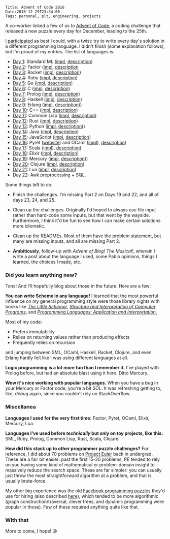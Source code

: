    Title: Advent of Code 2016
    Date:2016-12-29T23:34:00
    Tags: personal, plt, engineering, projects

A co-worker linked a few of us to [Advent of Code][1], a coding challenge that
released a new puzzle every day for December, leading to the 25th.

[I participated][2] as best I could, with a twist: try to write every day's
solution in a different programming language. I didn't finish (some explanation
follows), but I'm proud of my entries. The list of languages is:

<!-- more -->

* [Day 1](https://github.com/pablo-meier/advent-of-code/tree/master/day1): Standard ML ([impl](http://mlton.org/), [description](https://en.wikipedia.org/wiki/Standard_ML))
* [Day 2](https://github.com/pablo-meier/advent-of-code/tree/master/day2): Factor ([impl](http://factorcode.org/), [description](https://en.wikipedia.org/wiki/Factor_(programming_language))
* [Day 3](https://github.com/pablo-meier/advent-of-code/tree/master/day3): Racket ([impl](http://racket-lang.org/), [description](https://en.wikipedia.org/wiki/Racket_(programming_language)))
* [Day 4](https://github.com/pablo-meier/advent-of-code/tree/master/day4): Ruby ([impl](https://www.ruby-lang.org/en/), [description](https://en.wikipedia.org/wiki/Ruby_(programming_language)))
* [Day 5](https://github.com/pablo-meier/advent-of-code/tree/master/day5): Go ([impl](https://golang.org/), [description](https://en.wikipedia.org/wiki/Go_(programming_language)))
* [Day 6](https://github.com/pablo-meier/advent-of-code/tree/master/day6): C ([impl](http://clang.llvm.org/), [description](https://en.wikipedia.org/wiki/C_(programming_language)))
* [Day 7](https://github.com/pablo-meier/advent-of-code/tree/master/day7): Prolog ([impl](http://www.swi-prolog.org/), [description](https://en.wikipedia.org/wiki/Prolog))
* [Day 8](https://github.com/pablo-meier/advent-of-code/tree/master/day8): Haskell ([impl](https://www.haskell.org/platform/), [description](https://en.wikipedia.org/wiki/Haskell_(programming_language)))
* [Day 9](https://github.com/pablo-meier/advent-of-code/tree/master/day9): Erlang ([impl](https://www.erlang.org/), [description](https://en.wikipedia.org/wiki/Erlang_(programming_language))))
* [Day 10](https://github.com/pablo-meier/advent-of-code/tree/master/day10): C++ ([impl](http://clang.llvm.org/), [description](https://en.wikipedia.org/wiki/C%2B%2B))
* [Day 11](https://github.com/pablo-meier/advent-of-code/tree/master/day11): Common Lisp ([impl](http://www.sbcl.org), [description](https://en.wikipedia.org/wiki/Common_Lisp))
* [Day 12](https://github.com/pablo-meier/advent-of-code/tree/master/day12): Rust ([impl](https://www.rust-lang.org), [description](https://en.wikipedia.org/wiki/Rust_(programming_language)))
* [Day 13](https://github.com/pablo-meier/advent-of-code/tree/master/day13): Python ([impl](https://www.python.org/), [description](https://en.wikipedia.org/wiki/Python_(programming_language))))
* [Day 14](https://github.com/pablo-meier/advent-of-code/tree/master/day14): Java ([impl](https://www.java.com/en/), [description](https://en.wikipedia.org/wiki/Java_(programming_language)))
* [Day 15](https://github.com/pablo-meier/advent-of-code/tree/master/day15): JavaScript ([impl](https://nodejs.org/en/), [description](https://en.wikipedia.org/wiki/JavaScript))
* [Day 16](https://github.com/pablo-meier/advent-of-code/tree/master/day16): Pyret ([website](https://www.pyret.org/)) and OCaml ([impl](http://www.ocaml.org/)), [description](https://en.wikipedia.org/wiki/OCaml))
* [Day 17](https://github.com/pablo-meier/advent-of-code/tree/master/day17): Scala ([impl](https://www.scala-lang.org/)), [description](https://en.wikipedia.org/wiki/Scala_(programming_language)))
* [Day 18](https://github.com/pablo-meier/advent-of-code/tree/master/day18): Elixir ([impl](http://elixir-lang.org), [description](https://en.wikipedia.org/wiki/Elixir_(programming_language)))
* [Day 19](https://github.com/pablo-meier/advent-of-code/tree/master/day19): Mercury ([impl](https://mercurylang.org), [description](https://en.wikipedia.org/wiki/Mercury_(programming_language))))
* [Day 20](https://github.com/pablo-meier/advent-of-code/tree/master/day20): Clojure ([impl](https://clojure.org/), [description](https://en.wikipedia.org/wiki/Clojure)) 
* [Day 21](https://github.com/pablo-meier/advent-of-code/tree/master/day21): Lua ([impl](https://www.lua.org/), [description](https://en.wikipedia.org/wiki/Lua_(programming_language)))
* [Day 22](https://github.com/pablo-meier/advent-of-code/tree/master/day22): Awk preprocessing + SQL.

Some things left to do:

* Finish the challenges. I'm missing Part 2 on Days 19 and 22, and all of days
  23, 24, and 25.

* Clean up the challenges. Originally I'd hoped to always use file input rather
  than hard-code some inputs, but that went by the wayside. Furthermore, I think
  it'd be fun to see how I can make certain solutions more idiomatic.

* Clean up the READMEs. Most of them have the problem statement, but many are
  missing inputs, and all are missing Part 2.

* **Ambitiously**, follow-up with _Advent of Blog! The Musical!_, wherein I
  write a post about the language I used, some Pablo opinions, things I learned,
  the choices I made, etc.

<h3 id="did-you-learn-anything-new">Did you learn anything new?</h3>

Tons! And I'll hopefully blog about those in the future. Here are a few:

**You can write Scheme in any language!** I learned that the most powerful
influence on my general programming style were those library nights with books
like [_The Little Schemer_][6], [_Structure and Interpretation of Computer
Programs_][7], and [_Programming Languages: Application and Interpretation._][8]

Most of my code:

* Prefers immutability
* Relies on returning values rather than producing effects
* Frequently relies on recursion

and jumping between SML, OCaml, Haskell, Racket, Clojure, and even Erlang hardly
felt like I was using different languages at all.

**Logic programming is a lot more fun than I remember it.** I've played with
Prolog before, but had an absolute blast using it here. Ditto Mercury.

**Wow it's nice working with popular languages.** When you have a bug in your
Mercury or Factor code, you're a bit SOL. It was refreshing getting to, like,
_debug_ again, since you couldn't rely on StackOverflow.

<h3 id="miscellanea">Miscellanea</h3>

**Languages I used for the very first time:** Factor, Pyret, OCaml, Elixir,
Mercury, Lua.

**Languages I've used before _technically_ but only on toy projects, like
this:** SML, Ruby, Prolog, Common Lisp, Rust, Scala, Clojure.

**How did this stack up to other programmer puzzle challenges?** For reference,
I did about 70 problems on [Project Euler][3] back in undergrad. These are a
fair bit easier: past the first 15-20 problems, PE tended to rely on you having
some kind of mathematical or problem-domain insight to massively reduce the
search space. These are far simpler: you can usually just throw the most
straightforward algorithm at a problem, and that is usually brute-force.

My other big experience was the old [Facebook programming puzzles][4] they'd use
for hiring (also described [here][5]), which tended to be more algorithmic
(graph construction/traversal, clever trees, and dynamic programming were
popular in those). Few of these required anything quite like that.

<h3 id="with-that">With that</h3>

More to come, I hope! 😛

   [1]: https://adventofcode.com/
   [2]: https://github.com/pablo-meier/advent-of-code
   [3]: https://projecteuler.net/
   [4]: https://www.facebook.com/notes/facebook/solving-puzzles-a-facebook-tradition/43473182130/
   [5]: http://www.davideisenstat.com/fbpfaq/
   [6]: https://mitpress.mit.edu/books/little-schemer
   [7]: https://mitpress.mit.edu/sicp/
   [8]: http://cs.brown.edu/~sk/Publications/Books/ProgLangs/
